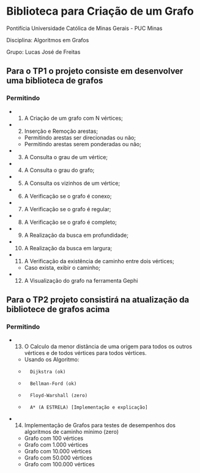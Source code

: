 # Biblioteca para Criação de um Grafo


Pontifícia Universidade Católica de Minas Gerais - PUC Minas

Disciplina: Algoritmos em Grafos

Grupo: Lucas José de Freitas 

## Para o TP1 o projeto consiste em desenvolver uma biblioteca de grafos
### Permitindo  

- 1. A Criação de um grafo com N vértices;
- 2. Inserção e Remoção arestas;
  - Permitindo arestas ser direcionadas ou não;
  - Permitindo arestas serem ponderadas ou não;
- 3. A Consulta o grau de um vértice;
- 4. A Consulta o grau do grafo;
- 5. A Consulta os vizinhos de um vértice;
- 6. A Verificação se o grafo é conexo;
- 7. A Verificação se o grafo é regular;
- 8. A Verificação se o grafo é completo;
- 9. A Realização da busca em profundidade;
- 10. A Realização da busca em largura;
- 11. A Verificação da existência de caminho entre dois vértices;
  - Caso exista, exibir o caminho;
- 12. A Visualização do grafo na ferramenta Gephi
  
## Para o TP2 projeto consistirá na atualização da bibliotece de grafos acima 
### Permitindo   

- 13. O Calculo da menor distância de uma origem para todos os outros vértices e de todos vértices para todos vértices.
  -  Usando os Algoritmo:
    -       Dijkstra (ok)
    -       Bellman-Ford (ok)   
    -       Floyd-Warshall (zero)
    -       A* (A ESTRELA) [Implementação e explicação]   

- 14. Implementação de Grafos para testes de desempenhos dos algoritmos de caminho mínimo (zero)
  -	   Grafo com 100 vértices
  -	   Grafo com 1.000 vértices
  -	   Grafo com 10.000 vértices
  -	   Grafo com 50.000 vértices
  -	   Grafo com 100.000 vértices
